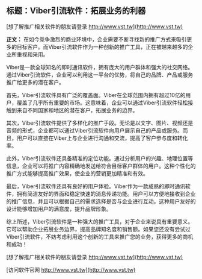 ## **标题：Viber引流软件：拓展业务的利器**

[想了解推广相关软件的朋友请登录 http://www.vst.tw](http://www.vst.tw)

**正文：**
在如今竞争激烈的商业环境中，企业需要不断寻找新的推广方式来吸引更多的目标客户。而Viber引流软件作为一种创新的推广工具，正在被越来越多的企业所重视和采用。

Viber是一款全球知名的即时通讯软件，拥有庞大的用户群体和强大的社交网络。通过Viber引流软件，企业可以利用这一平台的优势，将自己的品牌、产品或服务推广给更多的潜在客户。

首先，Viber引流软件具有广泛的覆盖面。Viber在全球范围内拥有超过10亿的用户，覆盖了几乎所有重要的市场。这意味着，企业可以通过Viber引流软件轻松接触到来自不同国家和地区的潜在客户，拓展业务的边界。

其次，Viber引流软件提供了多样化的推广手段。无论是以文字、图片、视频还是音频的形式，企业都可以通过Viber引流软件向用户展示自己的产品或服务。而且，用户可以直接在Viber上与企业进行沟通和交流，提高了客户参与度和转化率。

此外，Viber引流软件还具备精准的定位功能。通过分析用户的兴趣、地理位置等信息，企业可以将推广内容精确地发送给符合目标客户群体的用户。这种个性化的推广方式能够提高推广效果，使企业的营销更加精准和有效。

最后，Viber引流软件还具有良好的用户体验。Viber作为一款成熟的即时通讯软件，拥有简洁友好的界面和稳定快速的消息传递功能。用户可以方便地接收到企业的推广信息，并且可以根据自己的需求选择是否与企业进行互动。这种用户友好的设计能够增加用户的满意度，提升品牌形象。

综上所述，Viber引流软件是一种强大的推广工具，对于企业来说具有重要意义。它可以帮助企业拓展业务边界，提高品牌知名度和销售额。如果您还没有尝试过Viber引流软件，不妨考虑利用这个创新的工具来推广您的业务，获得更多的商机和成功！

[想了解推广相关软件的朋友请登录 http://www.vst.tw](http://www.vst.tw)


[访问软件官网 http://www.vst.tw](http://www.vst.tw)
